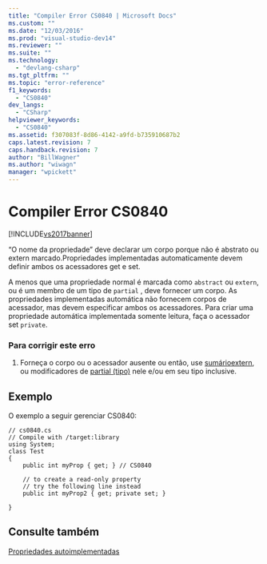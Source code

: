 ```yaml
---
title: "Compiler Error CS0840 | Microsoft Docs"
ms.custom: ""
ms.date: "12/03/2016"
ms.prod: "visual-studio-dev14"
ms.reviewer: ""
ms.suite: ""
ms.technology: 
  - "devlang-csharp"
ms.tgt_pltfrm: ""
ms.topic: "error-reference"
f1_keywords: 
  - "CS0840"
dev_langs: 
  - "CSharp"
helpviewer_keywords: 
  - "CS0840"
ms.assetid: f307083f-8d86-4142-a9fd-b735910687b2
caps.latest.revision: 7
caps.handback.revision: 7
author: "BillWagner"
ms.author: "wiwagn"
manager: "wpickett"
---
```

# Compiler Error CS0840
[!INCLUDE[vs2017banner](../../../csharp/includes/vs2017banner.md)]

“O nome da propriedade” deve declarar um corpo porque não é abstrato ou extern marcado.Propriedades implementadas automaticamente devem definir ambos os acessadores get e set.  
  
 A menos que uma propriedade normal é marcada como `abstract` ou `extern`, ou é um membro de um tipo de `partial` , deve fornecer um corpo.  As propriedades implementadas automática não fornecem corpos de acessador, mas devem especificar ambos os acessadores.  Para criar uma propriedade automática implementada somente leitura, faça o acessador set `private`.  
  
### Para corrigir este erro  
  
1.  Forneça o corpo ou o acessador ausente ou então, use [sumário](../../../csharp/language-reference/keywords/abstract.md)[extern](../../../csharp/language-reference/keywords/extern.md), ou modificadores de [partial \(tipo\)](../../../csharp/language-reference/keywords/partial-type.md) nele e\/ou em seu tipo inclusive.  
  
## Exemplo  
 O exemplo a seguir gerenciar CS0840:  
  
```  
// cs0840.cs  
// Compile with /target:library  
using System;  
class Test  
{  
    public int myProp { get; } // CS0840  
  
    // to create a read-only property  
    // try the following line instead  
    public int myProp2 { get; private set; }  
  
}  
```  
  
## Consulte também  
 [Propriedades autoimplementadas](../../../csharp/programming-guide/classes-and-structs/auto-implemented-properties.md)